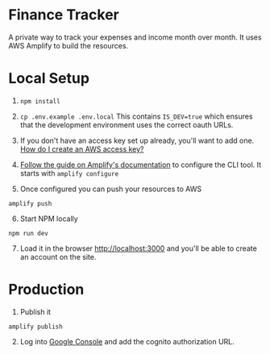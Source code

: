 # Finance Tracker
A private way to track your expenses and income month over month. It uses AWS Amplify to build the resources. 

# Local Setup
1) `npm install`

2) `cp .env.example .env.local`
This contains `IS_DEV=true` which ensures that the development environment uses the correct oauth URLs.

3) If you don't have an access key set up already, you'll want to add one. [How do I create an AWS access key?](https://aws.amazon.com/premiumsupport/knowledge-center/create-access-key/)

4) [Follow the guide on Amplify's documentation](https://docs.amplify.aws/cli/start/install#option-2-follow-the-instructions) to configure the CLI tool. It starts with `amplify configure`

5) Once configured you can push your resources to AWS
```
amplify push
```

6) Start NPM locally
```
npm run dev
```

7) Load it in the browser [http://localhost:3000](http://localhost:3000) and you'll be able to create an account on the site.


# Production
1) Publish it
```
amplify publish
```

2) Log into [Google Console](https://console.developers.google.com/) and add the cognito authorization URL.

